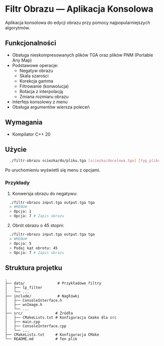 # Filtr Obrazu — Aplikacja Konsolowa

Aplikacja konsolowa do edycji obrazu przy pomocy najpopularniejszych algorytmów.

## Funkcjonalności
- Obsługa nieskompresowanych plików TGA oraz plików PNM (Portable Any Map)
- Podstawowe operacje:
  - Negatyw obrazu
  - Skala szarości
  - Korekcja gamma
  - Filtrowanie (konwolucja)
  - Rotacja z interpolacją
  - Zmiana rozmiaru obrazu
- Interfejs konsolowy z menu
- Obsługa argumentów wiersza poleceń

## Wymagania
- Kompilator C++ 20

## Użycie
```bash
  ./filtr-obrazu sciezka/do/pliku.tga [sciezka/docelowa.tga] [typ_pliku]
```
Po uruchomieniu wyświetli się menu z opcjami.

### Przykłady
1. Konwersja obrazu do negatywu:
```bash
  ./filtr-obrazu input.tga output.tga tga
  > #MENU#
  > Opcja: 1
  > Opcja: 7 # Zapis obrazu
```
2. Obrót obrazu o 45 stopni:
```bash
  ./filtr-obrazu input.tga output.tga tga
  > #MENU#
  > Opcja: 5
  > Podaj kąt obrotu: 45
  > Opcja: 7 # Zapis obrazu
```

## Struktura projetku

```
.
├── data/               # Przykładowe filtry
│   ├── lp_filter
│   └── ...
├── include/            # Nagłówki
│   ├── ConsoleInterface.h
│   ├── wnImage.h
│   └── ...
├── src/               # Źródła
│   ├── CMakeLists.txt # Konfiguracja Cmake dla src
│   ├── main.cpp
│   ├── ConsoleInterface.cpp
│   └── ...
├── CMakeLists.txt     # Konfiguracja CMake
└── README.md          # Ten plik
```